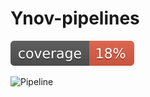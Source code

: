 # Ynov-pipelines
![coverage](coverage.svg)

![Pipeline](https://github.com/guillaumefaugeron/Ynov-pipelines/actions/workflows/python-workflow.yml/badge.svg)